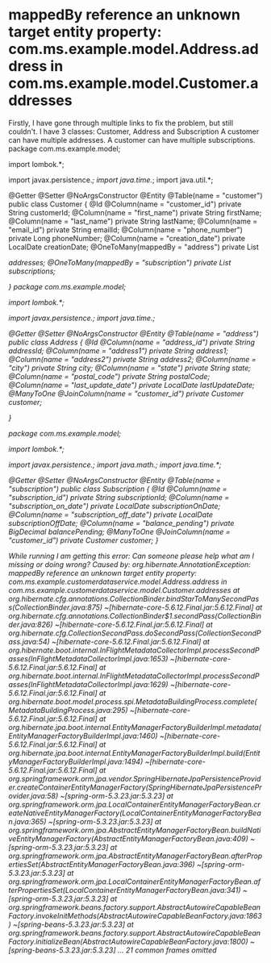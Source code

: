 
# mappedBy reference an unknown target entity property: com.ms.example.model.Address.address in com.ms.example.model.Customer.addresses

Firstly, I have gone through multiple links to fix the problem, but still couldn't.
I have 3 classes: Customer, Address and Subscription
A customer can have multiple addresses.
A customer can have multiple subscriptions.
package com.ms.example.model;

import lombok.*;

import javax.persistence.*;
import java.time.*;
import java.util.*;

@Getter
@Setter
@NoArgsConstructor
@Entity
@Table(name = "customer")
public class Customer {
    @Id
    @Column(name = "customer_id")
    private String customerId;
    @Column(name = "first_name")
    private String firstName;
    @Column(name = "last_name")
    private String lastName;
    @Column(name = "email_id")
    private String emailId;
    @Column(name = "phone_number")
    private Long phoneNumber;
    @Column(name = "creation_date")
    private LocalDate creationDate;
    @OneToMany(mappedBy = "address")
    private List<Address> addresses;
    @OneToMany(mappedBy = "subscription")
    private List<Subscription> subscriptions;


}
package com.ms.example.model;

import lombok.*;

import javax.persistence.*;
import java.time.*;

@Getter
@Setter
@NoArgsConstructor
@Entity
@Table(name = "address")
public class Address {
    @Id
    @Column(name = "address_id")
    private String addressId;
    @Column(name = "address1")
    private String address1;
    @Column(name = "address2")
    private String address2;
    @Column(name = "city")
    private String city;
    @Column(name = "state")
    private String state;
    @Column(name = "postal_code")
    private String postalCode;
    @Column(name = "last_update_date")
    private LocalDate lastUpdateDate;
    @ManyToOne
    @JoinColumn(name = "customer_id")
    private Customer customer;

}

package com.ms.example.model;

import lombok.*;

import javax.persistence.*;
import java.math.*;
import java.time.*;

@Getter
@Setter
@NoArgsConstructor
@Entity
@Table(name = "subscription")
public class Subscription {
    @Id
    @Column(name = "subscription_id")
    private String subscriptionId;
    @Column(name = "subscription_on_date")
    private LocalDate subscriptionOnDate;
    @Column(name = "subscription_off_date")
    private LocalDate subscriptionOffDate;
    @Column(name = "balance_pending")
    private BigDecimal balancePending;
    @ManyToOne
    @JoinColumn(name = "customer_id")
    private Customer customer;
}



While running I am getting this error:
Can someone please help what am I missing or doing wrong?
Caused by: org.hibernate.AnnotationException: mappedBy reference an unknown target entity property: com.ms.example.customerdataservice.model.Address.address in com.ms.example.customerdataservice.model.Customer.addresses
at org.hibernate.cfg.annotations.CollectionBinder.bindStarToManySecondPass(CollectionBinder.java:875) ~[hibernate-core-5.6.12.Final.jar:5.6.12.Final]
at org.hibernate.cfg.annotations.CollectionBinder$1.secondPass(CollectionBinder.java:826) ~[hibernate-core-5.6.12.Final.jar:5.6.12.Final]
at org.hibernate.cfg.CollectionSecondPass.doSecondPass(CollectionSecondPass.java:54) ~[hibernate-core-5.6.12.Final.jar:5.6.12.Final]
at org.hibernate.boot.internal.InFlightMetadataCollectorImpl.processSecondPasses(InFlightMetadataCollectorImpl.java:1653) ~[hibernate-core-5.6.12.Final.jar:5.6.12.Final]
at org.hibernate.boot.internal.InFlightMetadataCollectorImpl.processSecondPasses(InFlightMetadataCollectorImpl.java:1629) ~[hibernate-core-5.6.12.Final.jar:5.6.12.Final]
at org.hibernate.boot.model.process.spi.MetadataBuildingProcess.complete(MetadataBuildingProcess.java:295) ~[hibernate-core-5.6.12.Final.jar:5.6.12.Final]
at org.hibernate.jpa.boot.internal.EntityManagerFactoryBuilderImpl.metadata(EntityManagerFactoryBuilderImpl.java:1460) ~[hibernate-core-5.6.12.Final.jar:5.6.12.Final]
at org.hibernate.jpa.boot.internal.EntityManagerFactoryBuilderImpl.build(EntityManagerFactoryBuilderImpl.java:1494) ~[hibernate-core-5.6.12.Final.jar:5.6.12.Final]
at org.springframework.orm.jpa.vendor.SpringHibernateJpaPersistenceProvider.createContainerEntityManagerFactory(SpringHibernateJpaPersistenceProvider.java:58) ~[spring-orm-5.3.23.jar:5.3.23]
at org.springframework.orm.jpa.LocalContainerEntityManagerFactoryBean.createNativeEntityManagerFactory(LocalContainerEntityManagerFactoryBean.java:365) ~[spring-orm-5.3.23.jar:5.3.23]
at org.springframework.orm.jpa.AbstractEntityManagerFactoryBean.buildNativeEntityManagerFactory(AbstractEntityManagerFactoryBean.java:409) ~[spring-orm-5.3.23.jar:5.3.23]
at org.springframework.orm.jpa.AbstractEntityManagerFactoryBean.afterPropertiesSet(AbstractEntityManagerFactoryBean.java:396) ~[spring-orm-5.3.23.jar:5.3.23]
at org.springframework.orm.jpa.LocalContainerEntityManagerFactoryBean.afterPropertiesSet(LocalContainerEntityManagerFactoryBean.java:341) ~[spring-orm-5.3.23.jar:5.3.23]
at org.springframework.beans.factory.support.AbstractAutowireCapableBeanFactory.invokeInitMethods(AbstractAutowireCapableBeanFactory.java:1863) ~[spring-beans-5.3.23.jar:5.3.23]
at org.springframework.beans.factory.support.AbstractAutowireCapableBeanFactory.initializeBean(AbstractAutowireCapableBeanFactory.java:1800) ~[spring-beans-5.3.23.jar:5.3.23]
... 21 common frames omitted


        